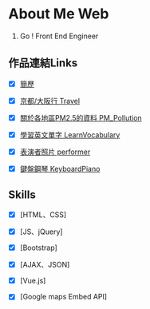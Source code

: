 # About Me Web
 1. Go ! Front End Engineer


## 作品連結Links

- [X] [簡歷](https://liugoldent.github.io/LgtProfile/profile.html)
- [X] [京都/大阪行 Travel](https://liugoldent.github.io/Travel/Travel.html)
- [X] [關於各地區PM2.5的資料 PM_Pollution](https://liugoldent.github.io/PM_Pollution/pm_pollution.html)
- [X] [學習英文單字 LearnVocabulary](https://liugoldent.github.io/LearnVocabulary/English.html)
- [X] [表演者照片 performer](https://liugoldent.github.io/performer/performer.html)
- [X] [鍵盤鋼琴 KeyboardPiano](https://liugoldent.github.io/KeyboardPiano/music.html)


## Skills

- [X] [HTML、CSS]
- [X] [JS、jQuery]
- [X] [Bootstrap]
- [X] [AJAX、JSON]
- [X] [Vue.js]
- [X] [Google maps Embed API]


